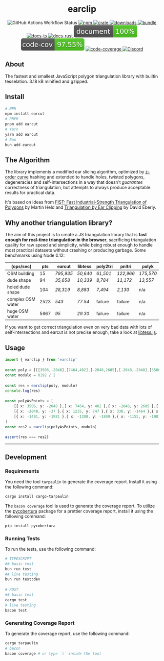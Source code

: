 <h1 style="text-align: center;">
    <div align="center">earclip</div>
</h1>

<p align="center">
  <img src="https://img.shields.io/github/actions/workflow/status/Open-S2/earclip/test.yml?logo=github" alt="GitHub Actions Workflow Status">
  <a href="https://npmjs.org/package/earclip">
    <img src="https://img.shields.io/npm/v/earclip.svg?logo=npm&logoColor=white" alt="npm">
  </a>
  <a href="https://crates.io/crates/earclip">
    <img src="https://img.shields.io/crates/v/earclip.svg?logo=rust&logoColor=white" alt="crate">
  </a>
  <a href="https://www.npmjs.com/package/earclip">
    <img src="https://img.shields.io/npm/dm/earclip.svg" alt="downloads">
  </a>
  <a href="https://bundlejs.com/?q=earclip&treeshake=%5B%7B+earclip+%7D%5D">
    <img src="https://img.shields.io/bundlejs/size/earclip?exports=earclip" alt="bundle">
  </a>
  <a href="https://open-s2.github.io/earclip/">
    <img src="https://img.shields.io/badge/docs-typescript-yellow.svg" alt="docs-ts">
  </a>
  <a href="https://docs.rs/earclip">
    <img src="https://img.shields.io/badge/docs-rust-yellow.svg" alt="docs-rust">
  </a>
  <img src="https://raw.githubusercontent.com/Open-S2/earclip/master/assets/doc-coverage.svg" alt="doc-coverage">
  <img src="https://raw.githubusercontent.com/Open-S2/earclip/master/assets/code-coverage.svg" alt="code-coverage">
  <a href="https://coveralls.io/github/Open-S2/earclip?branch=master">
    <img src="https://coveralls.io/repos/github/Open-S2/earclip/badge.svg?branch=master" alt="code-coverage">
  </a>
  <a href="https://discord.opens2.com">
    <img src="https://img.shields.io/discord/953563031701426206?logo=discord&logoColor=white" alt="Discord">
  </a>
</p>

## About

The fastest and smallest JavaScript polygon triangulation library with builtin tesselation. 3.18 kB minified and gzipped.

## Install

```bash
# NPM
npm install earcut
# PNPM
pnpm add earcut
# Yarn
yarn add earcut
# Bun
bun add earcut
```

## The Algorithm

The library implements a modified ear slicing algorithm,
optimized by [z-order curve](http://en.wikipedia.org/wiki/Z-order_curve) hashing
and extended to handle holes, twisted polygons, degeneracies and self-intersections
in a way that doesn't _guarantee_ correctness of triangulation,
but attempts to always produce acceptable results for practical data.

It's based on ideas from
[FIST: Fast Industrial-Strength Triangulation of Polygons](http://www.cosy.sbg.ac.at/~held/projects/triang/triang.html) by Martin Held
and [Triangulation by Ear Clipping](http://www.geometrictools.com/Documentation/TriangulationByEarClipping.pdf) by David Eberly.

## Why another triangulation library?

The aim of this project is to create a JS triangulation library
that is **fast enough for real-time triangulation in the browser**,
sacrificing triangulation quality for raw speed and simplicity,
while being robust enough to handle most practical datasets without crashing or producing garbage.
Some benchmarks using Node 0.12:

(ops/sec)         | pts  | earcut    | libtess  | poly2tri | pnltri    | polyk
------------------| ---- | --------- | -------- | -------- | --------- | ------
OSM building      | 15   | _795,935_ | _50,640_ | _61,501_ | _122,966_ | _175,570_
dude shape        | 94   | _35,658_  | _10,339_ | _8,784_  | _11,172_  | _13,557_
holed dude shape  | 104  | _28,319_  | _8,883_  | _7,494_  | _2,130_   | n/a
complex OSM water | 2523 | _543_     | _77.54_  | failure  | failure   | n/a
huge OSM water    | 5667 | _95_      | _29.30_  | failure  | failure   | n/a

If you want to get correct triangulation even on very bad data with lots of self-intersections
and earcut is not precise enough, take a look at [libtess.js](https://github.com/brendankenny/libtess.js).

## Usage

```ts
import { earclip } from 'earclip'

const poly = [[[3506,-2048],[7464,402],[-2048,2685],[-2048,-2048],[3506,-2048]],[[-2048,-37],[1235,747],[338,-1464],[-116,-1188],[-2048,-381],[-2048,-37]],[[-1491,-1981],[-1300,-1800],[-1155,-1981],[-1491,-1981]]]
const modulo = 8192 / 2

const res = earclip(poly, modulo)
console.log(res)

const polyAsPoints = [
    [{ x: 3506, y: -2048 },{ x: 7464, y: 402 },{ x: -2048, y: 2685 },{ x: -2048, y: -2048 },{ 3506, y: -2048 }],
    [{ x: -2048, y: -37 },{ x: 1235, y: 747 },{ x: 338, y: -1464 },{ x: -116, y: -1188 },{ x: -2048, y: -381 },{ x: -2048, y: -37 }],
    [{ x: -1491, y: -1981 },{ x: -1300, y: -1800 },{ x: -1155, y: -1981 },{ x: -1491, y: -1981 }],
]
const res2 = earclip(polyAsPoints, modulo)

assert(res === res2)
```

---

## Development

### Requirements

You need the tool `tarpaulin` to generate the coverage report. Install it using the following command:

```bash
cargo install cargo-tarpaulin
```

The `bacon coverage` tool is used to generate the coverage report. To utilize the [pycobertura](https://pypi.org/project/pycobertura/) package for a prettier coverage report, install it using the following command:

```bash
pip install pycobertura
```

### Running Tests

To run the tests, use the following command:

```bash
# TYPESCRIPT
## basic test
bun run test
## live testing
bun run test:dev

# RUST
## basic test
cargo test
# live testing
bacon test
```

### Generating Coverage Report

To generate the coverage report, use the following command:

```bash
cargo tarpaulin
# bacon
bacon coverage # or type `l` inside the tool
```
